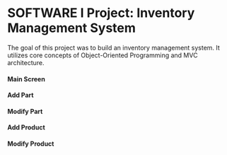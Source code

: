 # SOFTWARE I Project: Inventory Management System

The goal of this project was to build an inventory management system. It utilizes core concepts of Object-Oriented Programming and MVC architecture.

#### Main Screen
[](https://github.com/jgreenwd/WGU-classes/blob/master/C482/Main.png)

#### Add Part
[](https://github.com/jgreenwd/WGU-classes/blob/master/C482/Add%20part.png)

#### Modify Part
[](https://github.com/jgreenwd/WGU-classes/blob/master/C482/Modify%20part.png)

#### Add Product
[](https://github.com/jgreenwd/WGU-classes/blob/master/C482/Add%20product.png)

#### Modify Product
[](https://github.com/jgreenwd/WGU-classes/blob/master/C482/Modify%20product.png)
